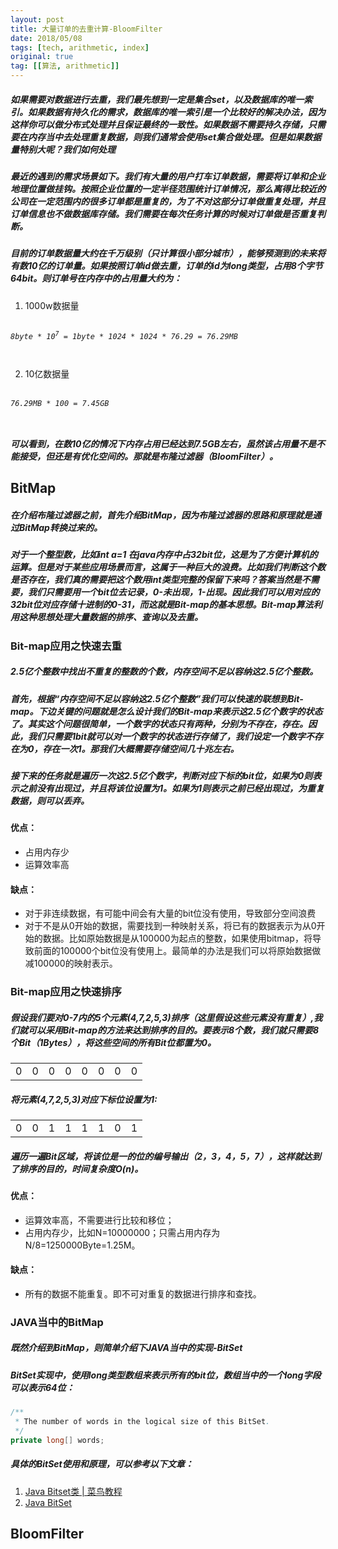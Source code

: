 ```yaml
---
layout: post
title: 大量订单的去重计算-BloomFilter
date: 2018/05/08
tags: [tech, arithmetic, index]
original: true
tag: [[算法, arithmetic]]
---
```


##### 如果需要对数据进行去重，我们最先想到一定是集合set，以及数据库的唯一索引。如果数据有持久化的需求，数据库的唯一索引是一个比较好的解决办法，因为这样你可以做分布式处理并且保证最终的一致性。如果数据不需要持久存储，只需要在内存当中去处理重复数据，则我们通常会使用set集合做处理。但是如果数据量特别大呢？我们如何处理
<!-- more -->

##### 最近的遇到的需求场景如下。我们有大量的用户打车订单数据，需要将订单和企业地理位置做挂钩。按照企业位置的一定半径范围统计订单情况，那么离得比较近的公司在一定范围内的很多订单都是重复的，为了不对这部分订单做重复处理，并且订单信息也不做数据库存储。我们需要在每次任务计算的时候对订单做是否重复判断。
##### 目前的订单数据量大约在千万级别（只计算很小部分城市），能够预测到的未来将有数10亿的订单量。如果按照订单id做去重，订单的id为long类型，占用8个字节64bit。则订单号在内存中的占用量大约为：
1. 1000w数据量
<pre><code class="hljs"><h6>8byte * 10<sup>7</sup> = 1byte * 1024 * 1024 * 76.29 = 76.29MB
</h6></code></pre>
2. 10亿数据量
<pre><code class="hljs"><h6>76.29MB * 100 = 7.45GB
</h6></code></pre>

##### 可以看到，在数10亿的情况下内存占用已经达到7.5GB左右，虽然该占用量不是不能接受，但还是有优化空间的。那就是布隆过滤器（BloomFilter）。

## BitMap
##### 在介绍布隆过滤器之前，首先介绍BitMap，因为布隆过滤器的思路和原理就是通过BitMap转换过来的。
##### 对于一个整型数，比如int a=1 在java内存中占32bit位，这是为了方便计算机的运算。但是对于某些应用场景而言，这属于一种巨大的浪费。比如我们判断这个数是否存在，我们真的需要把这个数用int类型完整的保留下来吗？答案当然是不需要，我们只需要用一个bit位去记录，0-未出现，1-出现。因此我们可以用对应的32bit位对应存储十进制的0-31，而这就是Bit-map的基本思想。Bit-map算法利用这种思想处理大量数据的排序、查询以及去重。

### Bit-map应用之快速去重

##### 2.5亿个整数中找出不重复的整数的个数，内存空间不足以容纳这2.5亿个整数。 
##### 首先，根据“内存空间不足以容纳这2.5亿个整数”我们可以快速的联想到Bit-map。下边关键的问题就是怎么设计我们的Bit-map来表示这2.5亿个数字的状态了。其实这个问题很简单，一个数字的状态只有两种，分别为不存在，存在。因此，我们只需要1bit就可以对一个数字的状态进行存储了，我们设定一个数字不存在为0，存在一次1。那我们大概需要存储空间几十兆左右。
##### 接下来的任务就是遍历一次这2.5亿个数字，判断对应下标的bit位，如果为0则表示之前没有出现过，并且将该位设置为1。如果为1则表示之前已经出现过，为重复数据，则可以丢弃。
#### 优点：
* 占用内存少 
* 运算效率高

#### 缺点：
* 对于非连续数据，有可能中间会有大量的bit位没有使用，导致部分空间浪费
* 对于不是从0开始的数据，需要找到一种映射关系，将已有的数据表示为从0开始的数据。比如原始数据是从100000为起点的整数，如果使用bitmap，将导致前面的100000个bit位没有使用上。最简单的办法是我们可以将原始数据做减100000的映射表示。

### Bit-map应用之快速排序
##### 假设我们要对0-7内的5个元素(4,7,2,5,3)排序（这里假设这些元素没有重复）,我们就可以采用Bit-map的方法来达到排序的目的。要表示8个数，我们就只需要8个Bit（1Bytes），将这些空间的所有Bit位都置为0。
<table><tr>
<td>0</td>
<td>0</td>
<td>0</td>
<td>0</td>
<td>0</td>
<td>0</td>
<td>0</td>
<td>0</td>
</tr></table>

##### 将元素(4,7,2,5,3)对应下标位设置为1:
<table><tr>
<td>0</td>
<td>0</td>
<td>1</td>
<td>1</td>
<td>1</td>
<td>1</td>
<td>0</td>
<td>1</td>
</tr></table>

##### 遍历一遍Bit区域，将该位是一的位的编号输出（2，3，4，5，7），这样就达到了排序的目的，时间复杂度O(n)。
#### 优点：
* 运算效率高，不需要进行比较和移位；
* 占用内存少，比如N=10000000；只需占用内存为N/8=1250000Byte=1.25M。 

#### 缺点：
* 所有的数据不能重复。即不可对重复的数据进行排序和查找。

### JAVA当中的BitMap
##### 既然介绍到BitMap，则简单介绍下JAVA当中的实现-BitSet
##### BitSet实现中，使用long类型数组来表示所有的bit位，数组当中的一个long字段可以表示64位：
```java
/**
 * The number of words in the logical size of this BitSet.
 */
private long[] words;
```

##### 具体的BitSet使用和原理，可以参考以下文章：
1. [Java Bitset类 | 菜鸟教程](http://www.runoob.com/java/java-bitset-class.html)
2. [Java BitSet](https://blog.csdn.net/top_code/article/details/40583279)

## BloomFilter